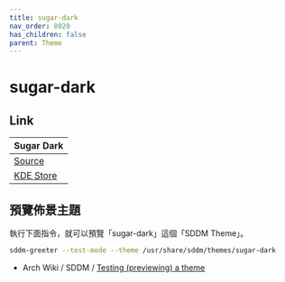 ```yaml
---
title: sugar-dark
nav_order: 8020
has_children: false
parent: Theme
---
```



# sugar-dark


## Link

| Sugar Dark |
| --- |
| [Source](https://github.com/MarianArlt/sddm-sugar-dark) |
| [KDE Store](https://store.kde.org/p/1272122) |


## 預覽佈景主題

執行下面指令，就可以預覽「sugar-dark」這個「SDDM Theme」。

``` sh
sddm-greeter --test-mode --theme /usr/share/sddm/themes/sugar-dark
```

* Arch Wiki / SDDM / [Testing (previewing) a theme](https://wiki.archlinux.org/title/SDDM#Testing_(previewing)_a_theme)
